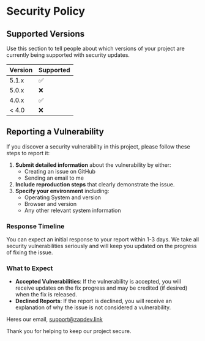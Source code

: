 # Security Policy

## Supported Versions

Use this section to tell people about which versions of your project are
currently being supported with security updates.

| Version | Supported          |
| ------- | ------------------ |
| 5.1.x   | :white_check_mark: |
| 5.0.x   | :x:                |
| 4.0.x   | :white_check_mark: |
| < 4.0   | :x:                |

## Reporting a Vulnerability

If you discover a security vulnerability in this project, please follow these steps to report it:

1. **Submit detailed information** about the vulnerability by either:
   - Creating an issue on GitHub
   - Sending an email to me
2. **Include reproduction steps** that clearly demonstrate the issue.
3. **Specify your environment** including:
   - Operating System and version
   - Browser and version
   - Any other relevant system information

### Response Timeline

You can expect an initial response to your report within 1-3 days. We take all security vulnerabilities seriously and will keep you updated on the progress of fixing the issue.

### What to Expect

- **Accepted Vulnerabilities**: If the vulnerability is accepted, you will receive updates on the fix progress and may be credited (if desired) when the fix is released.
- **Declined Reports**: If the report is declined, you will receive an explanation of why the issue is not considered a vulnerability. 

Heres our email, support@zapdev.link

Thank you for helping to keep our project secure.
